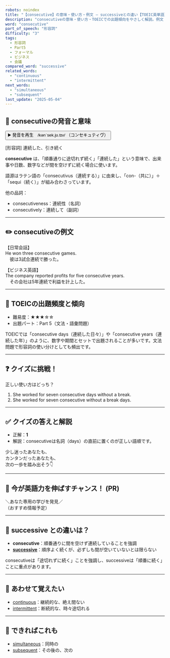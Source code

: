 ```yaml
---
robots: noindex
title: "【consecutive】の意味・使い方・例文 ― successiveとの違い【TOEIC英単語】"
description: "consecutiveの意味・使い方・TOEICでの出題傾向をやさしく解説。例文・クイズ付きでsuccessiveとの違いもわかりやすく学べます。"
word: "consecutive"
part_of_speech: "形容詞"
difficulty: "3"
tags:
  - 形容詞
  - Part5
  - フォーマル
  - ビジネス
  - 会議
compared_word: "successive"
related_words:
  - "continuous"
  - "intermittent"
next_words:
  - "simultaneous"
  - "subsequent"
last_update: "2025-05-04"
---
```


## 🔰 consecutiveの発音と意味

<button class="play-audio" onclick="playTTS('consecutive')">
  <span class="play-audio-main">
    ▶️ 発音を再生　/kənˈsek.jʊ.tɪv/
  </span>
  <span class="play-audio-sub">
    （コンセキュティヴ）
  </span>
</button>

[形容詞] 連続した、引き続く

**consecutive** は、「順番通りに途切れず続く」「連続した」という意味で、出来事や日数、数字などが間を空けずに続く場合に使います。

語源はラテン語の「consecutivus（連続する）」に由来し、「con-（共に）」＋「sequi（続く）」が組み合わさっています。

他の品詞：  
- consecutiveness：連続性（名詞）
- consecutively：連続して（副詞）

---

## ✏️ consecutiveの例文

【日常会話】  
He won three consecutive games.  
　彼は3試合連続で勝った。

【ビジネス英語】  
The company reported profits for five consecutive years.  
　その会社は5年連続で利益を計上した。

---

## 🎯 TOEICの出題頻度と傾向

- 難易度：★★★☆☆
- 出題パート：Part 5（文法・語彙問題）

TOEICでは「consecutive days（連続した日々）」や「consecutive years（連続した年）」のように、数字や期間とセットで出題されることが多いです。文法問題で形容詞の使い分けとしても頻出です。

---

## ❓ クイズに挑戦！

正しい使い方はどっち？

1. She worked for seven consecutive days without a break.  
2. She worked for seven consecutive without a break days.

---

## ✅ クイズの答えと解説

- 正解：**1**
- 解説：consecutiveは名詞（days）の直前に置くのが正しい語順です。

少し迷ったあなたも、  
カンタンだったあなたも、  
次の一歩を踏み出そう👇️

---

## 🚀 今が英語力を伸ばすチャンス！ (PR)

<div class="info-center">
＼あなた専用の学びを発見／<br>  
（おすすめ情報予定）
</div>

---

## 🤔  successive との違いは？

- **consecutive**：順番通りに間を空けず連続していることを強調
- **[successive](/successive)**：順序よく続くが、必ずしも間が空いていないとは限らない

consecutiveは「途切れずに続く」ことを強調し、successiveは「順番に続く」ことに重点があります。

---

## 🧩 あわせて覚えたい

- [continuous](/continuous)：継続的な、絶え間ない
- [intermittent](/intermittent)：断続的な、時々途切れる

---

## 📖 できればこれも

- [simultaneous](/simultaneous)：同時の
- [subsequent](/subsequent)：その後の、次の

<!-- cvid: aid20_bid22 -->
